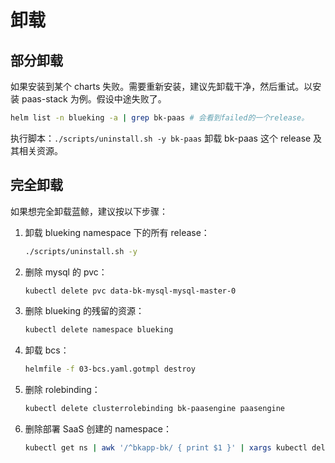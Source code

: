 # 卸载
## 部分卸载

如果安装到某个 charts 失败。需要重新安装，建议先卸载干净，然后重试。以安装 paas-stack 为例。假设中途失败了。
```  bash
helm list -n blueking -a | grep bk-paas # 会看到failed的一个release。
```

执行脚本：`./scripts/uninstall.sh -y bk-paas` 卸载 bk-paas 这个 release 及其相关资源。

## 完全卸载
如果想完全卸载蓝鲸，建议按以下步骤：

1. 卸载 blueking namespace 下的所有 release：
   ``` bash
   ./scripts/uninstall.sh -y
   ```
2. 删除 mysql 的 pvc：
   ``` bash
   kubectl delete pvc data-bk-mysql-mysql-master-0
   ```
3. 删除 blueking 的残留的资源：
   ``` bash
   kubectl delete namespace blueking
   ```
4. 卸载 bcs：
   ``` bash
   helmfile -f 03-bcs.yaml.gotmpl destroy
   ```
5. 删除 rolebinding：
   ``` bash
   kubectl delete clusterrolebinding bk-paasengine paasengine
   ```
6. 删除部署 SaaS 创建的 namespace：
   ``` bash
   kubectl get ns | awk '/^bkapp-bk/ { print $1 }' | xargs kubectl delete ns
   ```
